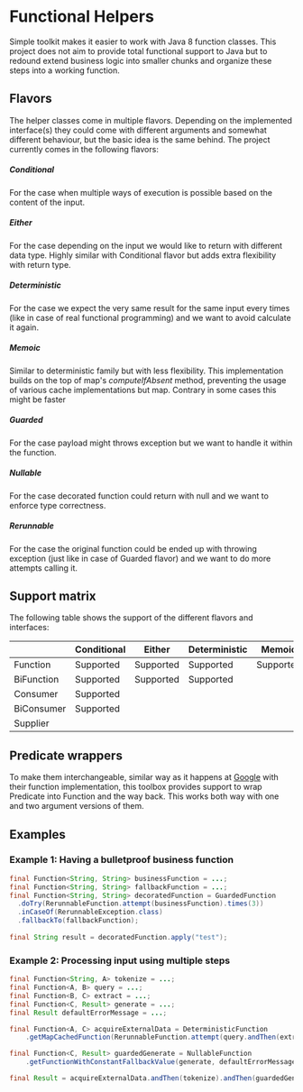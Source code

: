 # Functional Helpers

Simple toolkit makes it easier to work with Java 8 function classes. This project does not aim to provide total functional support to Java but to redound extend business logic into smaller chunks and organize these steps into a working function.

## Flavors

The helper classes come in multiple flavors. Depending on the implemented interface(s) they could come with different arguments and somewhat different behaviour, but the basic idea is the same behind. The project currently comes in the following flavors:

##### Conditional

For the case when multiple ways of execution is possible based on the content of the input.

##### Either

For the case depending on the input we would like to return with different data type. Highly similar with Conditional flavor but adds extra flexibility with return type.

##### Deterministic

For the case we expect the very same result for the same input every times (like in case of real functional programming) and we want to avoid calculate it again.

##### Memoic

Similar to deterministic family but with less flexibility. This implementation builds on the top of map's _computeIfAbsent_ method, preventing the usage of various cache implementations but map. Contrary in some cases this might be faster

##### Guarded

For the case payload might throws exception but we want to handle it within the function.

##### Nullable

For the case decorated function could return with null and we want to enforce type correctness.

##### Rerunnable

For the case the original function could be ended up with throwing exception (just like in case of Guarded flavor) and we want to do more attempts calling it.

## Support matrix

The following table shows the support of the different flavors and interfaces:

|            	| Conditional 	| Either    	| Deterministic 	|Memoic         | Guarded   	| Nullable  	| Rerunnable 	|
|------------	|-------------	|-----------	|---------------	|-----------    |-----------	|-----------	|------------	|
| Function   	| Supported   	| Supported 	| Supported     	| Supported		| Supported 	| Supported 	| Supported  	|
| BiFunction 	| Supported   	| Supported   	| Supported       	| 				| Supported   	| Supported 	| Supported    	|
| Consumer   	| Supported   	|           	|               	|				| Supported 	|           	| Supported    	|
| BiConsumer 	| Supported   	|           	|               	|				| Supported   	|           	| Supported    	|
| Supplier   	|           	|           	|               	|				| Supported   	| Supported    	| Supported    	|

## Predicate wrappers

To make them interchangeable, similar way as it happens at [Google](https://github.com/google/guava/blob/master/guava/src/com/google/common/base/Functions.java) with their function implementation, this toolbox provides support to wrap Predicate into Function and the way back. This works both way with one and two argument versions of them.



## Examples

### Example 1: Having a bulletproof business function

```java
final Function<String, String> businessFunction = ...;
final Function<String, String> fallbackFunction = ...;
final Function<String, String> decoratedFunction = GuardedFunction
  .doTry(RerunnableFunction.attempt(businessFunction).times(3))
  .inCaseOf(RerunnableException.class)
  .fallbackTo(fallbackFunction);
  
final String result = decoratedFunction.apply("test");
```

### Example 2: Processing input using multiple steps

```java
final Function<String, A> tokenize = ...;
final Function<A, B> query = ...;
final Function<B, C> extract = ...;
final Function<C, Result> generate = ...;
final Result defaultErrorMessage = ...;

final Function<A, C> acquireExternalData = DeterministicFunction
    .getMapCachedFunction(RerunnableFunction.attempt(query.andThen(extract)).times(3));

final Function<C, Result> guardedGenerate = NullableFunction
    .getFunctionWithConstantFallbackValue(generate, defaultErrorMessage);

final Result = acquireExternalData.andThen(tokenize).andThen(guardedGenerate).apply(input);

```
